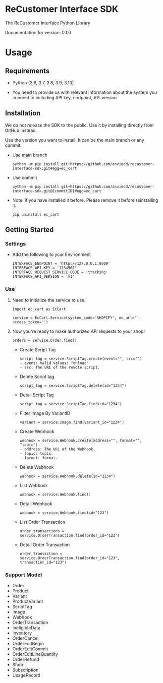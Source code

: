 # ReCustomer Interface SDK

The ReCustomer Interface Python Library

Documentation for version: 0.1.0

# Usage

## Requirements

* Python (3.6, 3.7, 3.8, 3.9, 3.10)

- You need to provide us with relevant information about the system you connect to including API key, endpoint, API
  version

## Installation

We do not release the SDK to the public. Use it by installing directly from GitHub instead.

Use the version you want to install. It can be the main branch or any commit.

* Use main branch
    ```shell
    python -m pip install git+https://github.com/anviedd/recustomer-interface-sdk.git#egg=ec_cart
    ```

* Use commit
    ```shell
    python -m pip install git+https://github.com/anviedd/recustomer-interface-sdk.git@{commitID}#egg=ec_cart
    ```
  
* Note. if you have installed it before. Please remove it before reinstalling it.
    ```shell
    pip uninstall ec_cart
    ```

## Getting Started

### Settings

- Add the following to your Environment

    ```shell
    INTERFACE_ENDPOINT = 'http://127.0.0.1:9009'
    INTERFACE_API_KEY = '1234567'
    INTERFACE_REQUEST_SERVICE_CODE = 'tracking'
    INTERFACE_API_VERSION = 'v1'
    ```

### Use

1. Need to initialize the service to use.

    ```shell
    import ec_cart as EcCart
    
    service = EcCart.Service(system_code='SHOPIFY', ec_url='', access_token='')
    ```

2. Now you're ready to make authorized API requests to your shop!

    ```shell
    orders = service.Order.find()
    ```
   * Create Script Tag
        ```shell
        script_tag = service.ScriptTag.create(event="", src="")
        - event: Valid values: "onload"
        - src: The URL of the remote script.
        ```
   * Delete Script tag
        ```shell
        script_tag = service.ScriptTag.delete(id="1234")
        ```
   * Detail Script Tag
        ```shell
        script_tag = service.ScriptTag.find(id="1234")
        ```
   * Filter Image By VariantID
        ```shell
        variant = service.Image.find(variant_id="1234")
        ```
   * Create Webhook
        ```shell
        webhook = service.Webhook.create(address="", format="", "topic")
        - address: The URL of the Webhook.
        - topic: topic.
        - format: format.
        ```
   * Delete Webhook
        ```shell
        webhook = service.Webhook.delete(id="1234")
        ```
   
   * List Webhook
        ```shell
        webhook = service.Webhook.find()
        ```
   * Detail Webhook
        ```shell
        webhook = service.Webhook.find(id="123")
        ```
   * List Order Transaction
        ```shell
        order_transactions = service.OrderTransaction.find(order_id="123")
        ```
   * Detail Order Transaction
        ```shell
        order_transaction = service.OrderTransaction.find(order_id="123", transaction_id="123")
        ```

### Support Model

* Order
* Product
* Variant
* ProductVariant
* ScriptTag
* Image
* Webhook
* OrderTransaction
* IneligibleData
* Inventory
* OrderCancel
* OrderEditBegin
* OrderEditCommit
* OrderEditLineQuantity
* OrderRefund
* Shop
* Subscription
* UsageRecord